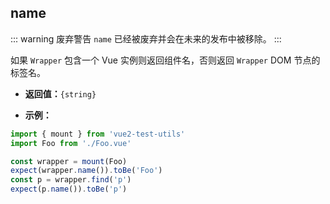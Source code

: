 ## name

::: warning 废弃警告
`name` 已经被废弃并会在未来的发布中被移除。
:::

如果 `Wrapper` 包含一个 Vue 实例则返回组件名，否则返回 `Wrapper` DOM 节点的标签名。

- **返回值：**`{string}`

- **示例：**

```js
import { mount } from 'vue2-test-utils'
import Foo from './Foo.vue'

const wrapper = mount(Foo)
expect(wrapper.name()).toBe('Foo')
const p = wrapper.find('p')
expect(p.name()).toBe('p')
```
